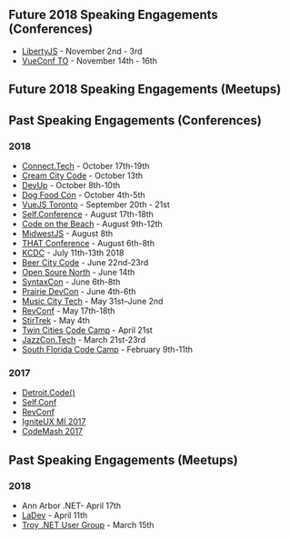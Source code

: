 ## Future 2018 Speaking Engagements (Conferences)
* [LibertyJS](https://libertyjs.com/) - November 2nd - 3rd
* [VueConf TO](https://vuetoronto.com/) - November 14th - 16th

## Future 2018 Speaking Engagements (Meetups)

## Past Speaking Engagements (Conferences)
### 2018
* [Connect.Tech](http://connect.tech/) - October 17th-19th
* [Cream City Code](https://www.creamcitycode.com/) - October 13th
* [DevUp](http://devupconf.org/) - October 8th-10th
* [Dog Food Con](http://dogfoodcon.com/) - October 4th-5th
* [VueJS Toronto](https://vuejs.london/) - September 20th - 21st
* [Self.Conference](http://selfconference.org/) - August 17th-18th
* [Code on the Beach](https://www.codeonthebeach.com/) - August 9th-12th
* [MidwestJS](https://www.midwestjs.com) - August 8th
* [THAT Conference](https://www.thatconference.com/) - August 6th-8th
* [KCDC](http://www.kcdc.info/) - July 11th-13th 2018
* [Beer City Code](http://beercitycode.com/) - June 22nd-23rd
* [Open Soure North](https://opensourcenorth.com/) - June 14th
* [SyntaxCon](https://2018.syntaxcon.com/) - June 6th-8th
* [Prairie DevCon](http://www.prairiedevcon.com/) - June 4th-6th
* [Music City Tech](http://www.musiccitytech.com/) - May 31st–June 2nd
* [RevConf](http://revolutionconf.com/) - May 17th-18th
* [StirTrek](https://stirtrek.com/) - May 4th
* [Twin Cities Code Camp](https://twincitiescodecamp.com/#/home) - April 21st
* [JazzCon.Tech](http://jazzcon.tech/) - March 21st-23rd
* [South Florida Code Camp](http://www.fladotnet.com/codecamp/Home.aspx/Home.aspx) - February 9th-11th

### 2017
* [Detroit.Code()](https://detroitcode.amegala.com/)
* [Self.Conf](http://selfconference.org/)
* [RevConf](http://revolutionconf.com/)
* [IgniteUX MI 2017](http://www.igniteuxmi.com/)
* [CodeMash 2017](http://www.codemash.org)

## Past Speaking Engagements (Meetups)
### 2018
* Ann Arbor .NET- April 17th
* [LaDev](https://www.meetup.com/ladevmi/events/248204469/) - April 11th
* [Troy .NET User Group]() - March 15th
